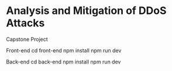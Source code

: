 # Analysis and Mitigation of DDoS Attacks
Capstone Project

Front-end
cd front-end
npm install
npm run dev

Back-end
cd back-end
npm install
npm run dev
